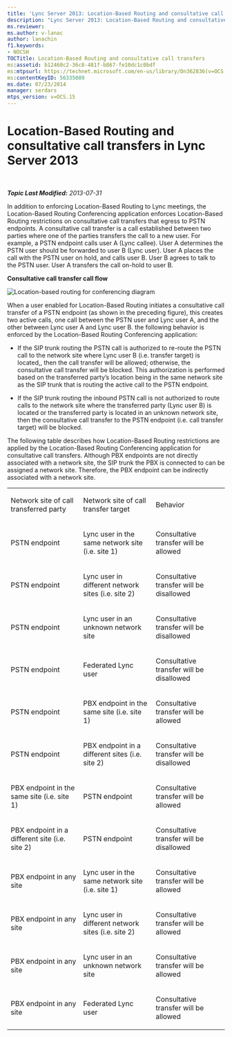 ```yaml
---
title: 'Lync Server 2013: Location-Based Routing and consultative call transfers'
description: "Lync Server 2013: Location-Based Routing and consultative call transfers."
ms.reviewer: 
ms.author: v-lanac
author: lanachin
f1.keywords:
- NOCSH
TOCTitle: Location-Based Routing and consultative call transfers
ms:assetid: b12460c2-36c8-481f-b867-fe10dc1c0bdf
ms:mtpsurl: https://technet.microsoft.com/en-us/library/Dn362836(v=OCS.15)
ms:contentKeyID: 56335089
ms.date: 07/23/2014
manager: serdars
mtps_version: v=OCS.15
---
```


# Location-Based Routing and consultative call transfers in Lync Server 2013

<div data-xmlns="http://www.w3.org/1999/xhtml">

<div class="topic" data-xmlns="http://www.w3.org/1999/xhtml" data-msxsl="urn:schemas-microsoft-com:xslt" data-cs="https://msdn.microsoft.com/">

<div data-asp="https://msdn2.microsoft.com/asp">



</div>

<div id="mainSection">

<div id="mainBody">

<span> </span>

_**Topic Last Modified:** 2013-07-31_

In addition to enforcing Location-Based Routing to Lync meetings, the Location-Based Routing Conferencing application enforces Location-Based Routing restrictions on consultative call transfers that egress to PSTN endpoints. A consultative call transfer is a call established between two parties where one of the parties transfers the call to a new user. For example, a PSTN endpoint calls user A (Lync callee). User A determines the PSTN user should be forwarded to user B (Lync user). User A places the call with the PSTN user on hold, and calls user B. User B agrees to talk to the PSTN user. User A transfers the call on-hold to user B.

**Consultative call transfer call flow**

![Location-based routing for conferencing diagram](images/Dn362836.e4d43d6f-23d2-49c9-b12b-15248a743f92(OCS.15).jpg "Location-based routing for conferencing diagram")

When a user enabled for Location-Based Routing initiates a consultative call transfer of a PSTN endpoint (as shown in the preceding figure), this creates two active calls, one call between the PSTN user and Lync user A, and the other between Lync user A and Lync user B. the following behavior is enforced by the Location-Based Routing Conferencing application:

  - If the SIP trunk routing the PSTN call is authorized to re-route the PSTN call to the network site where Lync user B (i.e. transfer target) is located,, then the call transfer will be allowed; otherwise, the consultative call transfer will be blocked. This authorization is performed based on the transferred party’s location being in the same network site as the SIP trunk that is routing the active call to the PSTN endpoint.

  - If the SIP trunk routing the inbound PSTN call is not authorized to route calls to the network site where the transferred party (Lync user B) is located or the transferred party is located in an unknown network site, then the consultative call transfer to the PSTN endpoint (i.e. call transfer target) will be blocked.

The following table describes how Location-Based Routing restrictions are applied by the Location-Based Routing Conferencing application for consultative call transfers. Although PBX endpoints are not directly associated with a network site, the SIP trunk the PBX is connected to can be assigned a network site. Therefore, the PBX endpoint can be indirectly associated with a network site.


<table>
<colgroup>
<col style="width: 33%" />
<col style="width: 33%" />
<col style="width: 33%" />
</colgroup>
<tbody>
<tr class="odd">
<td><p>Network site of call transferred party</p></td>
<td><p>Network site of call transfer target</p></td>
<td><p>Behavior</p></td>
</tr>
<tr class="even">
<td><p>PSTN endpoint</p></td>
<td><p>Lync user in the same network site (i.e. site 1)</p></td>
<td><p>Consultative transfer will be allowed</p></td>
</tr>
<tr class="odd">
<td><p>PSTN endpoint</p></td>
<td><p>Lync user in different network sites (i.e. site 2)</p></td>
<td><p>Consultative transfer will be disallowed</p></td>
</tr>
<tr class="even">
<td><p>PSTN endpoint</p></td>
<td><p>Lync user in an unknown network site</p></td>
<td><p>Consultative transfer will be disallowed</p></td>
</tr>
<tr class="odd">
<td><p>PSTN endpoint</p></td>
<td><p>Federated Lync user</p></td>
<td><p>Consultative transfer will be disallowed</p></td>
</tr>
<tr class="even">
<td><p>PSTN endpoint</p></td>
<td><p>PBX endpoint in the same site (i.e. site 1)</p></td>
<td><p>Consultative transfer will be allowed</p></td>
</tr>
<tr class="odd">
<td><p>PSTN endpoint</p></td>
<td><p>PBX endpoint in a different sites (i.e. site 2)</p></td>
<td><p>Consultative transfer will be disallowed</p></td>
</tr>
<tr class="even">
<td><p>PBX endpoint in the same site (i.e. site 1)</p></td>
<td><p>PSTN endpoint</p></td>
<td><p>Consultative transfer will be allowed</p></td>
</tr>
<tr class="odd">
<td><p>PBX endpoint in a different site (i.e. site 2)</p></td>
<td><p>PSTN endpoint</p></td>
<td><p>Consultative transfer will be disallowed</p></td>
</tr>
<tr class="even">
<td><p>PBX endpoint in any site</p></td>
<td><p>Lync user in the same network site (i.e. site 1)</p></td>
<td><p>Consultative transfer will be allowed</p></td>
</tr>
<tr class="odd">
<td><p>PBX endpoint in any site</p></td>
<td><p>Lync user in different network sites (i.e. site 2)</p></td>
<td><p>Consultative transfer will be allowed</p></td>
</tr>
<tr class="even">
<td><p>PBX endpoint in any site</p></td>
<td><p>Lync user in an unknown network site</p></td>
<td><p>Consultative transfer will be allowed</p></td>
</tr>
<tr class="odd">
<td><p>PBX endpoint in any site</p></td>
<td><p>Federated Lync user</p></td>
<td><p>Consultative transfer will be allowed</p></td>
</tr>
</tbody>
</table>


</div>

<span> </span>

</div>

</div>

</div>

